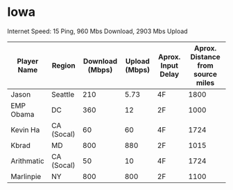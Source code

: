 # Iowa

Internet Speed: 
15 Ping, 960 Mbs Download, 2903 Mbs Upload

| Player Name | Region | Download (Mbps) | Upload (Mbps) | Aprox. Input Delay | Aprox. Distance from source miles | 
|-|-|-|-|-|-|
| Jason | Seattle | 210 | 5.73 | 4F | 1800 |  
| EMP Obama | DC | 360 | 12 | 2F | 1000 |  
| Kevin Ha | CA (Socal) | 60 | 60 | 4F | 1724 |  
| Kbrad | MD | 800 | 880 | 2F | 1015 |  
| Arithmatic | CA (Socal) | 50 | 10 | 4F | 1724 |  
| Marlinpie | NY | 800 | 800 | 2F | 1100 |  
